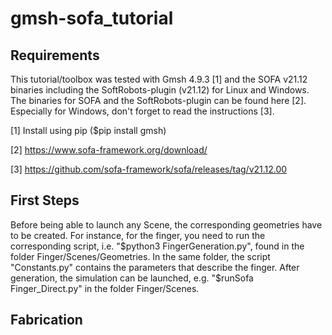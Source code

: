 # gmsh-sofa_tutorial

## Requirements 
This tutorial/toolbox was tested with Gmsh 4.9.3 [1] and the SOFA v21.12 binaries including the SoftRobots-plugin (v21.12) for Linux and Windows. The binaries for SOFA and the SoftRobots-plugin can be found here [2]. Especially for Windows, don't forget to read the instructions [3].

[1] Install using pip ($pip install gmsh)

[2] https://www.sofa-framework.org/download/

[3] https://github.com/sofa-framework/sofa/releases/tag/v21.12.00

## First Steps

Before being able to launch any Scene, the corresponding geometries have to be created. For instance, for the finger, you need to run the corresponding script, i.e. "$python3 FingerGeneration.py", found in the folder Finger/Scenes/Geometries. In the same folder, the script "Constants.py" contains the parameters that describe the finger. After generation, the simulation can be launched, e.g. "$runSofa Finger_Direct.py" in the folder Finger/Scenes.

## Fabrication
